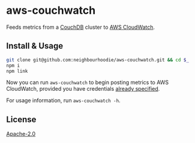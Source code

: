 # aws-couchwatch

Feeds metrics from a [CouchDB](https://couchdb.apache.org/) cluster to [AWS CloudWatch](https://aws.amazon.com/cloudwatch/).

## Install & Usage

```bash
git clone git@github.com:neighbourhoodie/aws-couchwatch.git && cd $_
npm i
npm link
```

Now you can run `aws-couchwatch` to begin posting metrics to AWS CloudWatch, provided you have credentials [already specified](https://docs.aws.amazon.com/sdk-for-javascript/v2/developer-guide/loading-node-credentials-shared.html).

For usage information, run `aws-couchwatch -h`.

## License

[Apache-2.0](https://www.apache.org/licenses/LICENSE-2.0)

